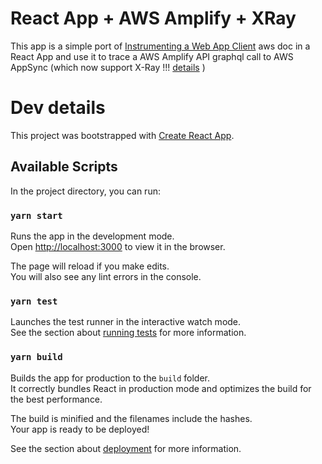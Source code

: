 # React App + AWS Amplify + XRay

This app is a simple port of [Instrumenting a Web App Client](https://docs.aws.amazon.com/xray/latest/devguide/scorekeep-client.html) aws doc in a React App and use it to trace a AWS Amplify API graphql call to  AWS AppSync (which now support X-Ray !!! [details](https://aws.amazon.com/about-aws/whats-new/2020/02/aws-appsync-releases-integration-with-aws-x-ray-and-graphql-info-object-support/) )

# Dev details

This project was bootstrapped with [Create React App](https://github.com/facebook/create-react-app).

## Available Scripts

In the project directory, you can run:

### `yarn start`

Runs the app in the development mode.<br />
Open [http://localhost:3000](http://localhost:3000) to view it in the browser.

The page will reload if you make edits.<br />
You will also see any lint errors in the console.

### `yarn test`

Launches the test runner in the interactive watch mode.<br />
See the section about [running tests](https://facebook.github.io/create-react-app/docs/running-tests) for more information.

### `yarn build`

Builds the app for production to the `build` folder.<br />
It correctly bundles React in production mode and optimizes the build for the best performance.

The build is minified and the filenames include the hashes.<br />
Your app is ready to be deployed!

See the section about [deployment](https://facebook.github.io/create-react-app/docs/deployment) for more information.

